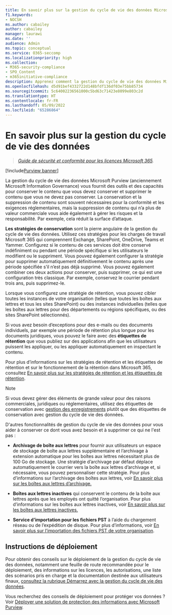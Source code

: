 ```yaml
---
title: En savoir plus sur la gestion du cycle de vie des données Microsoft Purview
f1.keywords:
- NOCSH
ms.author: cabailey
author: cabailey
manager: laurawi
ms.date: ''
audience: Admin
ms.topic: conceptual
ms.service: O365-seccomp
ms.localizationpriority: high
ms.collection:
- M365-security-compliance
- SPO_Content
- m365initiative-compliance
description: Apprenez comment la gestion du cycle de vie des données Microsoft Purview vous aide à conserver ce dont vous avez besoin et à supprimer ce dont vous n'avez pas besoin.
ms.openlocfilehash: d5d91bef4332722d148bfdf136df03e75bb85734
ms.sourcegitcommit: 5c64002236561000c5bd63c71423e8099e803c2d
ms.translationtype: HT
ms.contentlocale: fr-FR
ms.lasthandoff: 05/09/2022
ms.locfileid: "65286864"
---
```

# <a name="learn-about-data-lifecycle-management"></a>En savoir plus sur la gestion du cycle de vie des données

>*[Guide de sécurité et conformité pour les licences Microsoft 365](/office365/servicedescriptions/microsoft-365-service-descriptions/microsoft-365-tenantlevel-services-licensing-guidance/microsoft-365-security-compliance-licensing-guidance).*

[!include[Purview banner](../includes/purview-rebrand-banner.md)]

La gestion du cycle de vie des données Microsoft Purview (anciennement Microsoft Information Governance) vous fournit des outils et des capacités pour conserver le contenu que vous devez conserver et supprimer le contenu que vous ne devez pas conserver. La conservation et la suppression de contenu sont souvent nécessaires pour la conformité et les exigences réglementaires, mais la suppression de contenu qui n’a plus de valeur commerciale vous aide également à gérer les risques et la responsabilité. Par exemple, cela réduit la surface d’attaque.

**Les stratégies de conservation** sont la pierre angulaire de la gestion du cycle de vie des données. Utilisez ces stratégies pour les charges de travail Microsoft 365 qui comprennent Exchange, SharePoint, OneDrive, Teams et Yammer. Configurez si le contenu de ces services doit être conservé indéfiniment ou pendant une période spécifique si les utilisateurs le modifient ou le suppriment. Vous pouvez également configurer la stratégie pour supprimer automatiquement définitivement le contenu après une période spécifiée s’il n’est pas déjà supprimé. Vous pouvez également combiner ces deux actions pour conserver, puis supprimer, ce qui est une configuration très classique. Par exemple, conservez le courrier pendant trois ans, puis supprimez-le.

Lorsque vous configurez une stratégie de rétention, vous pouvez cibler toutes les instances de votre organisation (telles que toutes les boîtes aux lettres et tous les sites SharePoint) ou des instances individuelles (telles que les boîtes aux lettres pour des départements ou régions spécifiques, ou des sites SharePoint sélectionnés).

Si vous avez besoin d’exceptions pour des e-mails ou des documents individuels, par exemple une période de rétention plus longue pour les documents juridiques, vous pouvez le faire avec des **étiquettes de rétention** que vous publiez sur des applications afin que les utilisateurs puissent les appliquer, ou les appliquer automatiquement en inspectant le contenu.

Pour plus d’informations sur les stratégies de rétention et les étiquettes de rétention et sur le fonctionnement de la rétention dans Microsoft 365, consultez [En savoir plus sur les stratégies de rétention et les étiquettes de rétention](retention.md). 

> [!NOTE]
> Si vous devez gérer des éléments de grande valeur pour des raisons commerciales, juridiques ou réglementaires, utilisez des étiquettes de conservation avec [gestion des enregistrements](records-management.md) plutôt que des étiquettes de conservation avec gestion du cycle de vie des données.

D'autres fonctionnalités de gestion du cycle de vie des données pour vous aider à conserver ce dont vous avez besoin et à supprimer ce qui ne l'est pas :

- **Archivage de boîte aux lettres** pour fournir aux utilisateurs un espace de stockage de boîte aux lettres supplémentaire et l’archivage à extension automatique pour les boîtes aux lettres nécessitant plus de 100 Go de stockage. Une stratégie d’archivage par défaut déplace automatiquement le courrier vers la boîte aux lettres d’archivage et, si nécessaire, vous pouvez personnaliser cette stratégie. Pour plus d’informations sur l’archivage des boîtes aux lettres, voir [En savoir plus sur les boîtes aux lettres d’archivage.](archive-mailboxes.md)
    
- **Boîtes aux lettres inactives** qui conservent le contenu de la boîte aux lettres après que les employés ont quitté l’organisation. Pour plus d’informations sur les boîtes aux lettres inactives, voir [En savoir plus sur les boîtes aux lettres inactives.](inactive-mailboxes-in-office-365.md)

- **Service d’importation pour les fichiers PST** à l’aide du chargement réseau ou de l’expédition de disque. Pour plus d’informations, voir [En savoir plus sur l’importation des fichiers PST de votre organisation](importing-pst-files-to-office-365.md).

## <a name="deployment-guidance"></a>Instructions de déploiement

Pour obtenir des conseils sur le déploiement de la gestion du cycle de vie des données, notamment une feuille de route recommandée pour le déploiement, des informations sur les licences, les autorisations, une liste des scénarios pris en charge et la documentation destinée aux utilisateurs finaux, [consultez la rubrique Démarrez avec la gestion du cycle de vie des données](get-started-with-information-governance.md).

Vous recherchez des conseils de déploiement pour protéger vos données ? Voir [Déployer une solution de protection des informations avec Microsoft Purview](information-protection-solution.md).

